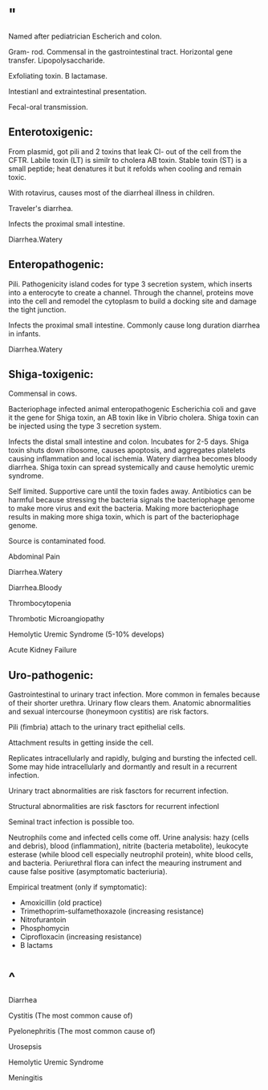 # "

Named after pediatrician Escherich and colon.

Gram- rod.
Commensal in the gastrointestinal tract.
Horizontal gene transfer.
Lipopolysaccharide.

Exfoliating toxin.
B lactamase.

Intestianl and extraintestinal presentation.

Fecal-oral transmission.

## Enterotoxigenic:

From plasmid, got pili and 2 toxins that leak Cl- out of the cell from the CFTR.
Labile toxin (LT) is similr to cholera AB toxin.
Stable toxin (ST) is a small peptide; heat denatures it but it refolds when cooling and remain toxic.

With rotavirus, causes most of the diarrheal illness in children.

Traveler's diarrhea.

Infects the proximal small intestine.

Diarrhea.Watery

## Enteropathogenic:

Pili.
Pathogenicity island codes for type 3 secretion system, which inserts into a enterocyte to create a channel.
Through the channel, proteins move into the cell and remodel the cytoplasm to build a docking site and damage the tight junction.

Infects the proximal small intestine.
Commonly cause long duration diarrhea in infants.

Diarrhea.Watery

## Shiga-toxigenic:

Commensal in cows.

Bacteriophage infected animal enteropathogenic Escherichia coli and gave it the gene for Shiga toxin, an AB toxin like in Vibrio cholera.
Shiga toxin can be injected using the type 3 secretion system.

Infects the distal small intestine and colon.
Incubates for 2-5 days.
Shiga toxin shuts down ribosome, causes apoptosis, and aggregates platelets causing inflammation and local ischemia.
Watery diarrhea becomes bloody diarrhea.
Shiga toxin can spread systemically and cause hemolytic uremic syndrome.

Self limited.
Supportive care until the toxin fades away.
Antibiotics can be harmful because stressing the bacteria signals the bacteriophage genome to make more virus and exit the bacteria.
Making more bacteriophage results in making more shiga toxin, which is part of the bacteriophage genome.

Source is contaminated food.

Abdominal Pain

Diarrhea.Watery

Diarrhea.Bloody

Thrombocytopenia

Thrombotic Microangiopathy

Hemolytic Uremic Syndrome
(5-10% develops)

Acute Kidney Failure

## Uro-pathogenic:

Gastrointestinal to urinary tract infection.
More common in females because of their shorter urethra.
Urinary flow clears them.
Anatomic abnormalities and sexual intercourse (honeymoon cystitis) are risk factors.

Pili (fimbria) attach to the urinary tract epithelial cells.

Attachment results in getting inside the cell.

Replicates intracellularly and rapidly, bulging and bursting the infected cell.
Some may hide intracellularly and dormantly and result in a recurrent infection.

Urinary tract abnormalities are risk fasctors for recurrent infection.

Structural abnormalities are risk fasctors for recurrent infectionl

Seminal tract infection is possible too.

Neutrophils come and infected cells come off.
Urine analysis: hazy (cells and debris), blood (inflammation), nitrite (bacteria metabolite), leukocyte esterase (while blood cell especially neutrophil protein), white blood cells, and bacteria.
Periurethral flora can infect the meauring instrument and cause false positive (asymptomatic bacteriuria).

Empirical treatment (only if symptomatic):
- Amoxicillin (old practice)
- Trimethoprim-sulfamethoxazole (increasing resistance)
- Nitrofurantoin
- Phosphomycin
- Ciprofloxacin (increasing resistance) 
- B lactams

# ^

Diarrhea

Cystitis
(The most common cause of)

Pyelonephritis
(The most common cause of)

Urosepsis

Hemolytic Uremic Syndrome

Meningitis
